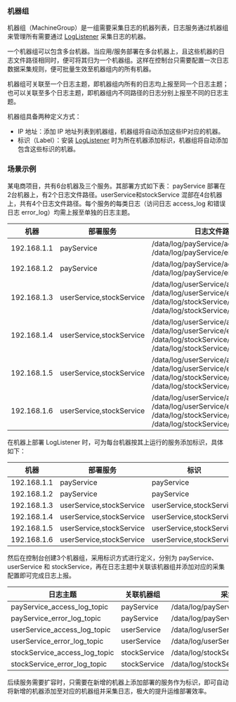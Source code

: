 ### 机器组

机器组（MachineGroup）是一组需要采集日志的机器列表，日志服务通过机器组来管理所有需要通过 [LogListener](https://intl.cloud.tencent.com/document/product/614/31578) 采集日志的机器。

一个机器组可以包含多台机器。当应用/服务部署在多台机器上，且这些机器的日志文件路径相同时，便可将其归为一个机器组。这样在控制台只需要配置一次日志数据采集规则，便可批量生效至机器组内的所有机器。

机器组可关联至一个日志主题，即机器组内所有的日志均上报至同一个日志主题；也可以关联至多个日志主题，即机器组内不同路径的日志分别上报至不同的日志主题。

机器组具备两种定义方式：
- IP 地址：添加 IP 地址列表到机器组，机器组将自动添加这些IP对应的机器。
- 标识（Label）：安装 [LogListener](https://intl.cloud.tencent.com/document/product/614/17414) 时为所在机器添加标识，机器组将自动添加包含这些标识的机器。

### 场景示例

某电商项目，共有6台机器及三个服务。其部署方式如下表：
payService 部署在2台机器上，有2个日志文件路径。userService和stockService 混部在4台机器上，共有4个日志文件路径。每个服务的每类日志（访问日志 access_log 和错误日志 error_log）均需上报至单独的日志主题。

| 机器        | 部署服务                 | 日志文件路径                                                 |
| ----------- | ------------------------ | ------------------------------------------------------------ |
| 192.168.1.1 | payService               | /data/log/payService/access_log.log<br />/data/log/payService/error_log.log |
| 192.168.1.2 | payService               | /data/log/payService/access_log.log<br />/data/log/payService/error_log.log |
| 192.168.1.3 | userService,stockService | /data/log/userService/access_log.log<br />/data/log/userService/error_log.log<br />/data/log/stockService/access_log.log<br />/data/log/stockService/error_log.log |
| 192.168.1.4 | userService,stockService | /data/log/userService/access_log.log<br />/data/log/userService/error_log.log<br />/data/log/stockService/access_log.log<br />/data/log/stockService/error_log.log |
| 192.168.1.5 | userService,stockService | /data/log/userService/access_log.log<br />/data/log/userService/error_log.log<br />/data/log/stockService/access_log.log<br />/data/log/stockService/error_log.log |
| 192.168.1.6 | userService,stockService | /data/log/userService/access_log.log<br />/data/log/userService/error_log.log<br />/data/log/stockService/access_log.log<br />/data/log/stockService/error_log.log |

在机器上部署 LogListener 时，可为每台机器按其上运行的服务添加标识，具体如下：

|     机器         | 部署服务                 | 标识                     |
| ----------- | ------------------------ | ------------------------ |
| 192.168.1.1 | payService               | payService               |
| 192.168.1.2 | payService               | payService               |
| 192.168.1.3 | userService,stockService | userService,stockService |
| 192.168.1.4 | userService,stockService | userService,stockService |
| 192.168.1.5 | userService,stockService | userService,stockService |
| 192.168.1.6 | userService,stockService | userService,stockService |

然后在控制台创建3个机器组，采用标识方式进行定义，分别为 payService、userService 和 stockService，再在日志主题中关联该机器组并添加对应的采集配置即可完成日志上报。

| 日志主题                      | 关联机器组   | 采集路径                              |
| ----------------------------- | ------------ | ------------------------------------- |
| payService_access_log_topic   | payService   | /data/log/payService/access_log.log   |
| payService_error_log_topic    | payService   | /data/log/payService/error_log.log    |
| userService_access_log_topic  | userService  | /data/log/userService/access_log.log  |
| userService_error_log_topic   | userService  | /data/log/userService/error_log.log   |
| stockService_access_log_topic | stockService | /data/log/stockService/access_log.log |
| stockService_error_log_topic  | stockService | /data/log/stockService/error_log.log  |

后续服务需要扩容时，只需要在新增的机器上添加部署的服务作为标识，即可自动将新增的机器添加至对应的机器组并采集日志，极大的提升运维部署效率。

